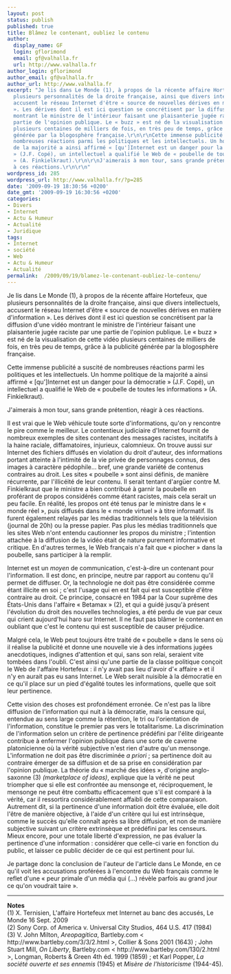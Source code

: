 ```yaml
---
layout: post
status: publish
published: true
title: Blâmez le contenant, oubliez le contenu
author:
  display_name: GF
  login: gflorimond
  email: gf@valhalla.fr
  url: http://www.valhalla.fr
author_login: gflorimond
author_email: gf@valhalla.fr
author_url: http://www.valhalla.fr
excerpt: "Je lis dans Le Monde (1), à propos de la récente affaire Hortefeux, que
  plusieurs personnalités de la droite française, ainsi que divers intellectuels,
  accusent le réseau Internet d'être « source de nouvelles dérives en matière d'information
  ». Les dérives dont il est ici question se concrétisent par la diffusion d'une vidéo
  montrant le ministre de l'intérieur faisant une plaisanterie jugée raciste par une
  partie de l'opinion publique. Le « buzz » est né de la visualisation de cette vidéo
  plusieurs centaines de milliers de fois, en très peu de temps, grâce à la publicité
  générée par la blogosphère française.\r\n\r\nCette immense publicité a suscité de
  nombreuses réactions parmi les politiques et les intellectuels. Un homme politique
  de la majorité a ainsi affirmé « [qu']Internet est un danger pour la démocratie
  » (J.F. Copé), un intellectuel a qualifié le Web de « poubelle de toutes les informations
  » (A. Finkielkraut).\r\n\r\nJ'aimerais à mon tour, sans grande prétention, réagir
  à ces réactions.\r\n\r\n"
wordpress_id: 285
wordpress_url: http://www.valhalla.fr/?p=285
date: '2009-09-19 18:30:56 +0200'
date_gmt: '2009-09-19 16:30:56 +0200'
categories:
- Divers
- Internet
- Actu & Humeur
- Actualité
- Juridique
tags:
- Internet
- société
- Web
- Actu & Humeur
- Actualité
permalink:  /2009/09/19/blamez-le-contenant-oubliez-le-contenu/
---
```

<p>Je lis dans Le Monde (1), à propos de la récente affaire Hortefeux, que plusieurs personnalités de la droite française, ainsi que divers intellectuels, accusent le réseau Internet d'être « source de nouvelles dérives en matière d'information ». Les dérives dont il est ici question se concrétisent par la diffusion d'une vidéo montrant le ministre de l'intérieur faisant une plaisanterie jugée raciste par une partie de l'opinion publique. Le « buzz » est né de la visualisation de cette vidéo plusieurs centaines de milliers de fois, en très peu de temps, grâce à la publicité générée par la blogosphère française.</p>
<p>Cette immense publicité a suscité de nombreuses réactions parmi les politiques et les intellectuels. Un homme politique de la majorité a ainsi affirmé « [qu']Internet est un danger pour la démocratie » (J.F. Copé), un intellectuel a qualifié le Web de « poubelle de toutes les informations » (A. Finkielkraut).</p>
<p>J'aimerais à mon tour, sans grande prétention, réagir à ces réactions.</p>
<p><a id="more"></a><a id="more-285"></a></p>
<p>Il est vrai que le Web véhicule toute sorte d'informations, qu'on y rencontre le pire comme le meilleur. Le contentieux judiciaire d'Internet fournit de nombreux exemples de sites contenant des messages racistes, incitatifs à la haine raciale, diffamatoires, injurieux, calomnieux. On trouve aussi sur Internet des fichiers diffusés en violation du droit d'auteur, des informations portant atteinte à l'intimité de la vie privée de personnages connus, des images à caractère pédophile... bref, une grande variété de contenus contraires au droit. Les sites « poubelle » sont ainsi définis, de manière récurrente, par l'illicéité de leur contenu. Il serait tentant d'argüer contre M. Finkielkraut que le ministre a bien contribué à garnir la poubelle en proférant de propos considérés comme étant racistes, mais cela serait un peu facile. En réalité, les propos ont été tenus par le ministre dans le « monde réel », puis diffusés dans le « monde virtuel » à titre informatif.  Ils furent également relayés par les médias traditionnels tels que la télévision (journal de 20h) ou la presse papier. Pas plus les médias traditionnels que les sites Web n'ont entendu cautionner les propos du ministre ; l'intention attachée à la diffusion de la vidéo était de nature purement informative et critique. En d'autres termes, le Web français n'a fait que « piocher » dans la poubelle, sans participer à la remplir.</p>
<p>Internet est un <em>moyen</em> de communication, c'est-à-dire un contenant pour l'information. Il est donc, en principe, neutre par rapport au contenu qu'il permet de diffuser. Or, la technologie ne doit pas être considérée comme étant illicite en soi ; c'est l'usage qui en est fait qui est susceptible d'être contraire au droit. Ce principe, consacré en 1984 par la Cour suprême des États-Unis dans l'affaire « Betamax » (2), et qui a guidé jusqu'à présent l'évolution du droit des nouvelles technologies, a été perdu de vue par ceux qui crient aujourd'hui haro sur Internet. Il ne faut pas blâmer le contenant en oubliant que c'est le contenu qui est susceptible de causer préjudice.</p>
<p>Malgré cela, le Web peut toujours être traité de « poubelle » dans le sens où il réalise la publicité et donne une nouvelle vie à des informations jugées anecdotiques, indignes d'attention et qui, sans son relai, seraient vite tombées dans l'oubli. C'est ainsi qu'une partie de la classe politique conçoit le Web de l'affaire Hortefeux : il n'y avait pas lieu d'avoir d'« affaire » et il n'y en aurait pas eu sans Internet. Le Web serait nuisible à la démocratie en ce qu'il place sur un pied d'égalité toutes les informations, quelle que soit leur pertinence.</p>
<p>Cette vision des choses est profondément erronée. Ce n'est pas la libre diffusion de l'information qui nuit à la démocratie, mais la censure qui, entendue au sens large comme la rétention, le tri ou l'orientation de l'information, constitue le premier pas vers le totalitarisme. La discrimination de l'information selon un critère de pertinence prédéfini par l'élite dirigeante contribue à enfermer l'opinion publique dans une sorte de caverne platonicienne où la vérité subjective n'est rien d'autre qu'un mensonge. L'information ne doit pas être discriminée <em>a priori</em> ; sa pertinence doit au contraire émerger de sa diffusion et de sa prise en considération par l'opinion publique.  La théorie du « marché des idées », d'origine anglo-saxonne (3) <em>(marketplace of ideas)</em>, explique que la vérité ne peut triompher que si elle est confrontée au mensonge et, réciproquement, le mensonge ne peut être combattu efficacement que s'il est comparé à la vérité, car il ressortira considérablement affaibli de cette comparaison. Autrement dit, si la pertinence d'une information doit être évaluée, elle doit l'être de manière objective, à l'aide d'un critère qui lui est intrinsèque, comme le succès qu'elle connaît après sa libre diffusion, et non de manière subjective suivant un critère extrinsèque et prédéfini par les censeurs. Mieux encore, pour une totale liberté d'expression, ne pas évaluer la pertinence d'une information : considérer que celle-ci varie en fonction du public, et laisser ce public décider de ce qui est pertinent pour lui.</p>
<p>Je partage donc la conclusion de l'auteur de l'article dans Le Monde, en ce qu'il voit les accusations proférées à l'encontre du Web français comme le reflet d'une « peur primale d'un média qui (...) révèle parfois au grand jour ce qu'on voudrait taire ».</p>
<hr />
<b>Notes</b><br />
(1) X. Ternisien, L'affaire Hortefeux met Internet au banc des accusés, Le Monde 16 Sept. 2009<br />
(2) Sony Corp. of America v. Universal City Studios, 464 U.S. 417 (1984)<br />
(3) V. John Milton, <i>Areopagitica</i>, Bartleby.com < http://www.bartleby.com/3/3/2.html >, Collier & Sons 2001 (1643) ; John Stuart Mill, <i>On Liberty</i>, Bartleby.com < http://www.bartleby.com/130/2.html >, Longman, Roberts & Green 4th éd. 1999 (1859) ; et Karl Popper, <i>La société ouverte et ses ennemis</i> (1945) et <i>Misère de l'historicisme</i> (1944-45).</p>
